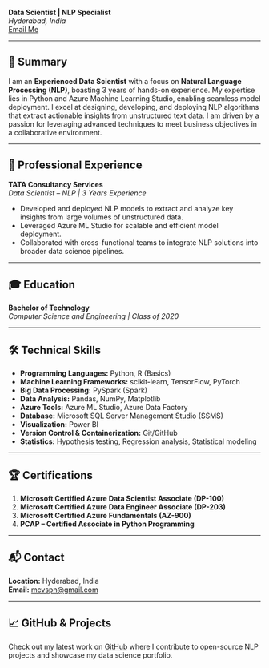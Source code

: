 **Data Scientist | NLP Specialist**  
*Hyderabad, India*  
[Email Me](mailto:mcvspn@gmail.com)

---

## 🚀 Summary
I am an **Experienced Data Scientist** with a focus on **Natural Language Processing (NLP)**, boasting 3 years of hands-on experience. My expertise lies in Python and Azure Machine Learning Studio, enabling seamless model deployment. I excel at designing, developing, and deploying NLP algorithms that extract actionable insights from unstructured text data. I am driven by a passion for leveraging advanced techniques to meet business objectives in a collaborative environment.

---

## 💼 Professional Experience

**TATA Consultancy Services**  
*Data Scientist – NLP | 3 Years Experience*  

- Developed and deployed NLP models to extract and analyze key insights from large volumes of unstructured data.
- Leveraged Azure ML Studio for scalable and efficient model deployment.
- Collaborated with cross-functional teams to integrate NLP solutions into broader data science pipelines.

---

## 🎓 Education

**Bachelor of Technology**  
*Computer Science and Engineering | Class of 2020*

---

## 🛠️ Technical Skills

- **Programming Languages:** Python, R (Basics)
- **Machine Learning Frameworks:** scikit-learn, TensorFlow, PyTorch
- **Big Data Processing:** PySpark (Spark)
- **Data Analysis:** Pandas, NumPy, Matplotlib
- **Azure Tools:** Azure ML Studio, Azure Data Factory
- **Database:** Microsoft SQL Server Management Studio (SSMS)
- **Visualization:** Power BI
- **Version Control & Containerization:** Git/GitHub
- **Statistics:** Hypothesis testing, Regression analysis, Statistical modeling

---

## 🏆 Certifications

1. **Microsoft Certified Azure Data Scientist Associate (DP-100)**
2. **Microsoft Certified Azure Data Engineer Associate (DP-203)**
3. **Microsoft Certified Azure Fundamentals (AZ-900)**
4. **PCAP – Certified Associate in Python Programming**

---

## 📬 Contact

**Location:** Hyderabad, India  
**Email:** [mcvspn@gmail.com](mailto:mcvspn@gmail.com)

---

## 📈 GitHub & Projects
Check out my latest work on [GitHub](#) where I contribute to open-source NLP projects and showcase my data science portfolio.

